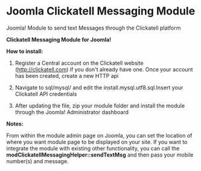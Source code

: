 # Joomla Clickatell Messaging Module
Joomla! Module to send text Messages through the Clickatell platform

**Clickatell Messaging Module for Joomla!**

**How to install:**
1. Register a Central account on the Clickatell website (http://clickatell.com) if you don't already have one. Once your account has been created,
create a new HTTP api

2. Navigate to sql/mysql/ and edit the install.mysql.utf8.sql.Insert your Clickatell API credentials

3. After updating the file, zip your module folder and install the module through the Joomla! Administrator dashboard

**Notes:**

From within the module admin page on Joomla, you can set the location of where you want module page to
be displayed on your site.
If you want to integrate the module with existing other functionality, you can call the **modClickatellMessagingHelper::sendTextMsg**
and then pass your mobile number(s) and message.

